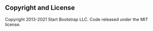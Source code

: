 
## Copyright and License

Copyright 2013-2021 Start Bootstrap LLC. Code released under the MIT license.
